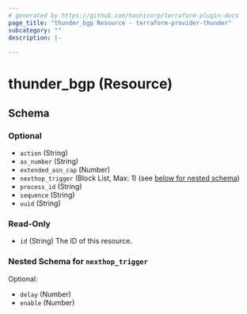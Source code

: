 ```yaml
---
# generated by https://github.com/hashicorp/terraform-plugin-docs
page_title: "thunder_bgp Resource - terraform-provider-thunder"
subcategory: ""
description: |-
  
---
```


# thunder_bgp (Resource)





<!-- schema generated by tfplugindocs -->
## Schema

### Optional

- `action` (String)
- `as_number` (String)
- `extended_asn_cap` (Number)
- `nexthop_trigger` (Block List, Max: 1) (see [below for nested schema](#nestedblock--nexthop_trigger))
- `process_id` (String)
- `sequence` (String)
- `uuid` (String)

### Read-Only

- `id` (String) The ID of this resource.

<a id="nestedblock--nexthop_trigger"></a>
### Nested Schema for `nexthop_trigger`

Optional:

- `delay` (Number)
- `enable` (Number)


